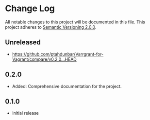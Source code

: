 # Change Log
All notable changes to this project will be documented in this file.
This project adheres to [Semantic Versioning 2.0.0](http://semver.org/).

## Unreleased
- https://github.com/ptahdunbar/Varrgrant-for-Vagrant/compare/v0.2.0...HEAD

## 0.2.0
- Added: Comprehensive documentation for the project.

## 0.1.0
- Initial release
